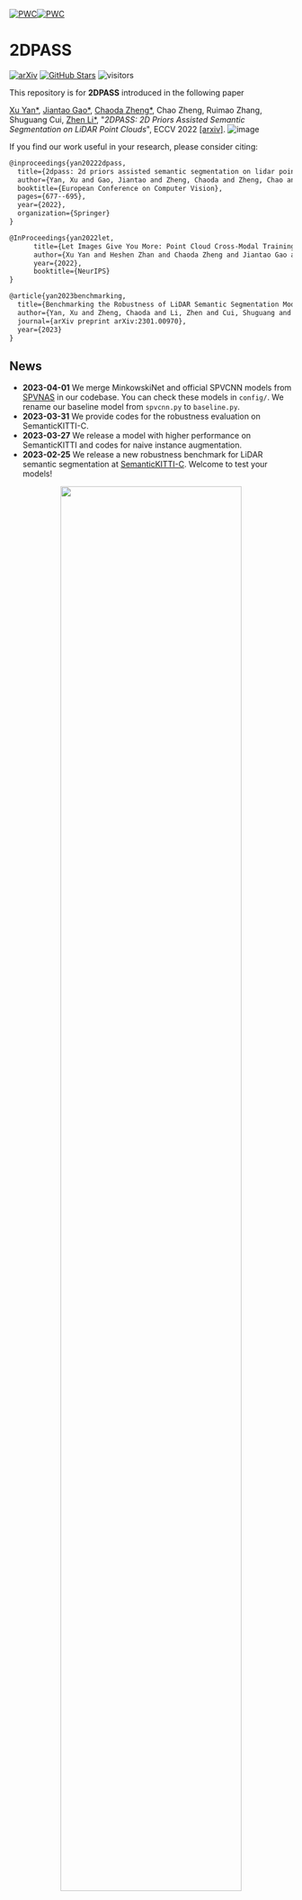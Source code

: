 
[![PWC](https://img.shields.io/endpoint.svg?url=https://paperswithcode.com/badge/2dpass-2d-priors-assisted-semantic/3d-semantic-segmentation-on-semantickitti)](https://paperswithcode.com/sota/3d-semantic-segmentation-on-semantickitti?p=2dpass-2d-priors-assisted-semantic)[![PWC](https://img.shields.io/endpoint.svg?url=https://paperswithcode.com/badge/2dpass-2d-priors-assisted-semantic/lidar-semantic-segmentation-on-nuscenes)](https://paperswithcode.com/sota/lidar-semantic-segmentation-on-nuscenes?p=2dpass-2d-priors-assisted-semantic)

# 2DPASS

[![arXiv](https://img.shields.io/badge/arXiv-2203.09065-b31b1b.svg)](https://arxiv.org/pdf/2207.04397.pdf)
[![GitHub Stars](https://img.shields.io/github/stars/yanx27/2DPASS?style=social)](https://github.com/yanx27/2DPASS)
![visitors](https://visitor-badge.glitch.me/badge?page_id=https://github.com/yanx27/2DPASS)



This repository is for **2DPASS** introduced in the following paper

[Xu Yan*](https://yanx27.github.io/), [Jiantao Gao*](https://github.com/Gao-JT), [Chaoda Zheng*](https://github.com/Ghostish), Chao Zheng, Ruimao Zhang, Shuguang Cui, [Zhen Li*](https://mypage.cuhk.edu.cn/academics/lizhen/), "*2DPASS: 2D Priors Assisted Semantic Segmentation on LiDAR Point Clouds*", ECCV 2022 [[arxiv]](https://arxiv.org/pdf/2207.04397.pdf).
 ![image](figures/2DPASS.gif)

If you find our work useful in your research, please consider citing:
```latex
@inproceedings{yan20222dpass,
  title={2dpass: 2d priors assisted semantic segmentation on lidar point clouds},
  author={Yan, Xu and Gao, Jiantao and Zheng, Chaoda and Zheng, Chao and Zhang, Ruimao and Cui, Shuguang and Li, Zhen},
  booktitle={European Conference on Computer Vision},
  pages={677--695},
  year={2022},
  organization={Springer}
}

@InProceedings{yan2022let,
      title={Let Images Give You More: Point Cloud Cross-Modal Training for Shape Analysis}, 
      author={Xu Yan and Heshen Zhan and Chaoda Zheng and Jiantao Gao and Ruimao Zhang and Shuguang Cui and Zhen Li},
      year={2022},
      booktitle={NeurIPS}
}

@article{yan2023benchmarking,
  title={Benchmarking the Robustness of LiDAR Semantic Segmentation Models},
  author={Yan, Xu and Zheng, Chaoda and Li, Zhen and Cui, Shuguang and Dai, Dengxin},
  journal={arXiv preprint arXiv:2301.00970},
  year={2023}
}
```
## News
* **2023-04-01** We merge MinkowskiNet and official SPVCNN models from [SPVNAS](https://github.com/mit-han-lab/spvnas) in our codebase. You can check these models in `config/`. We rename our baseline model from `spvcnn.py` to `baseline.py`.
* **2023-03-31** We provide codes for the robustness evaluation on SemanticKITTI-C.
* **2023-03-27** We release a model with higher performance on SemanticKITTI and codes for naive instance augmentation.
* **2023-02-25** We release a new robustness benchmark for LiDAR semantic segmentation at [SemanticKITTI-C](https://yanx27.github.io/RobustLidarSeg/). Welcome to test your models!
<p align="center">
   <img src="figures/semantickittic.png" width="80%"> 
</p>


* **2022-10-11** Our new work for cross-modal knowledge distillation is accepted at NeurIPS 2022:smiley: [paper](https://arxiv.org/pdf/2210.04208.pdf) / [code](https://github.com/ZhanHeshen/PointCMT).
* **2022-09-20** We release codes for SemanticKITTI single-scan and NuScenes :rocket:!
* **2022-07-03** 2DPASS is accepted at **ECCV 2022** :fire:!
* **2022-03-08** We achieve **1st** place in both single and multi-scans of [SemanticKITTI](http://semantic-kitti.org/index.html) and **3rd** place on [NuScenes-lidarseg](https://www.nuscenes.org/) :fire:! 
<p align="center">
   <img src="figures/singlescan.jpg" width="80%"> 
</p>
<p align="center">
   <img src="figures/multiscan.jpg" width="80%"> 
</p>
<p align="center">
   <img src="figures/nuscene.png" width="80%"> 
</p>

## Installation

### Requirements
- pytorch >= 1.8 
- yaml
- easydict  `conda install -c conda-forge easydict` done
- pyquaternion   四元数库 `conda install -c conda-forge quaternion`  this one `pip install pyquaternion` (http://kieranwynn.github.io/pyquaternion/)  done
- [lightning](https://github.com/Lightning-AI/lightning) (https://lightning.ai/docs/pytorch/latest/)  (tested with pytorch_lightning==1.3.8 and torchmetrics==0.5)  this one `pip install pytorch_lightning==1.3.8 pip install torchmetrics==0.5`  `conda install lightning -c conda-forge` done  
https://pytorch-lightning.readthedocs.io/en/1.3.8/api_references.html 
https://lightning.ai/docs/pytorch/LTS/past_versions.html
- [torch-scatter](https://github.com/rusty1s/pytorch_scatter) (pip install torch-scatter -f https://data.pyg.org/whl/torch-1.9.0+${CUDA}.html) 
  this one `conda install pytorch-scatter -c pyg`    done
- [nuScenes-devkit](https://github.com/nutonomy/nuscenes-devkit) `pip install nuscenes-devkit` done (optional for nuScenes)
- [spconv](https://github.com/traveller59/spconv) (tested with spconv==2.1.16 and cuda==11.1, pip install spconv-cu111==2.1.16) this one `pip install spconv-cu117`done 
- [torchsparse](https://github.com/mit-han-lab/torchsparse) (optional for MinkowskiNet and SPVCNN. sudo apt-get install libsparsehash-dev, pip install --upgrade git+https://github.com/mit-han-lab/torchsparse.git@v1.4.0)
- pip install -U tensorboard
- pip install -U tensorboardX

## Data Preparation

### SemanticKITTI
Please download the files from the [SemanticKITTI website](http://semantic-kitti.org/dataset.html) and additionally the [color data](http://www.cvlibs.net/download.php?file=data_odometry_color.zip) from the [Kitti Odometry website](http://www.cvlibs.net/datasets/kitti/eval_odometry.php). Extract everything into the same folder.
```
./dataset/
├── 
├── ...
└── SemanticKitti/
    ├──sequences
        ├── 00/           
        │   ├── velodyne/	
        |   |	├── 000000.bin
        |   |	├── 000001.bin
        |   |	└── ...
        │   └── labels/ 
        |   |   ├── 000000.label
        |   |   ├── 000001.label
        |   |   └── ...
        |   └── image_2/ 
        |   |   ├── 000000.png
        |   |   ├── 000001.png
        |   |   └── ...
        |   calib.txt
        ├── 08/ # for validation
        ├── 11/ # 11-21 for testing
        └── 21/
	    └── ...
```

### NuScenes
Please download the Full dataset (v1.0) from the [NuScenes website](https://www.nuscenes.org/) with lidarseg and extract it.
```
./dataset/
├── 
├── ...
└── nuscenes/
    ├──v1.0-trainval
    ├──v1.0-test
    ├──samples
    ├──sweeps
    ├──maps
    ├──lidarseg
```

## Training
### SemanticKITTI
训练集共19130帧
You can run the training with
batch_size 设置为2可以训练， 1个epoch 2:40:00  
显存占用
7031MiB /  8188MiB
loss=12.9
```shell script
cd <root dir of this repo>
python main.py --log_dir 2DPASS_semkitti --config config/2DPASS-semantickitti.yaml --gpu 0

python main.py --log_dir 2DPASS_semkitti --config=./config/2DPASS-semantickitti.yaml --gpu 0 --save_top_k -1 --every_n_train_steps 500 --checkpoint=./checkpoint/best_model.ckpt

python main.py --log_dir 2DPASS_semkitti --config=./config/2DPASS-semantickitti.yaml --gpu 0 --fine_tune --save_top_k -1 --every_n_train_steps 500 --checkpoint=./checkpoint/pretrained/semantickitti/2DPASS_4scale_64dim/best_model.ckpt

python main.py --log_dir 2DPASS_rellis --config ./config/2DPASS-RELLIS-3D-kitti-format.yaml --gpu 0

```
The output will be written to `logs/SemanticKITTI/2DPASS_semkitti` by default. 

### Rellis-3d
训练集共9313  [00000, 00001, 00002]


### NuScenes
```shell script
cd <root dir of this repo>
python main.py --log_dir 2DPASS_nusc --config config/2DPASS-nuscenese.yaml --gpu 0 1 2 3
```

### Vanilla Training without 2DPASS
We take SemanticKITTI as an example.
```shell script
cd <root dir of this repo>
python main.py --log_dir baseline_semkitti --config config/2DPASS-semantickitti.yaml --gpu 0 --baseline_only
```

## Testing
You can run the testing with
显存占用
2205MiB /  8188MiB
```shell script
cd <root dir of this repo>
python main.py --config config/2DPASS-semantickitti.yaml --gpu 0 --test --num_vote 12 --checkpoint <dir for the pytorch checkpoint>

python main.py --config config/2DPASS-semantickitti.yaml --gpu 0 --test --num_vote 1 --checkpoint checkpoint/best_model.ckpt

python main.py --config_path config/2DPASS-semantickitti.yaml --gpu 0 --test --num_vote 1 --checkpoint=./checkpoint/pretrained/semantickitti/2DPASS_4scale_64dim/best_model.ckpt
```
Here, `num_vote` is the number of views for the test-time-augmentation (TTA). We set this value to 12 as default (on a Tesla-V100 GPU), and if you use other GPUs with smaller memory, you can choose a smaller value. `num_vote=1` denotes there is no TTA used, and will cause about ~2\% performance drop.




## Robustness Evaluation
Please download all subsets of [SemanticKITTI-C](https://arxiv.org/pdf/2301.00970.pdf) from [this link](https://cuhko365-my.sharepoint.com/personal/218012048_link_cuhk_edu_cn/_layouts/15/onedrive.aspx?id=%2Fpersonal%2F218012048%5Flink%5Fcuhk%5Fedu%5Fcn%2FDocuments%2FSemanticKITTIC&ga=1) and extract them.
```
./dataset/
├── 
├── ...
└── SemanticKitti/
    ├──sequences
    ├──SemanticKITTI-C
        ├── clean_data/           
        ├── dense_16beam/           
        │   ├── velodyne/	
        |   |	├── 000000.bin
        |   |	├── 000001.bin
        |   |	└── ...
        │   └── labels/ 
        |   |   ├── 000000.label
        |   |   ├── 000001.label
        |   |   └── ...
	    ...
```
You can run the robustness evaluation with
```shell script
cd <root dir of this repo>
python robust_test.py --config config/2DPASS-semantickitti.yaml --gpu 0  --num_vote 12 --checkpoint <dir for the pytorch checkpoint>
```

## Model Zoo
You can download the models with the scores below from [this Google drive folder](https://drive.google.com/drive/folders/1Xy6p_h827lv8J-2iZU8T6SLFkxfoXPBE?usp=sharing).
### SemanticKITTI
|Model (validation)|mIoU (vanilla)|mIoU (TTA)|Parameters|
|:---:|:---:|:---:|:---:|
|MinkowskiNet|65.1%|67.1%|21.7M|
|SPVCNN|65.9%|67.8%|21.8M|
|2DPASS (4scale-64dimension)|68.7%|70.0%|1.9M|
|2DPASS (6scale-256dimension)|70.7%|72.0%|45.6M|

Here, we fine-tune 2DPASS models on SemanticKITTI with more epochs and thus gain the higher mIoU. If you train with 64 epochs, it should be gained about 66%/69% for vanilla and 69%/71% after TTA.

### NuScenes
|Model (validation)|mIoU (vanilla)|mIoU (TTA)|Parameters|
|:---:|:---:|:---:|:---:|
|MinkowskiNet|74.3%|76.0%|21.7M|
|SPVCNN|74.9%|76.9%|21.8M|
|2DPASS (6scale-128dimension)|76.7%|79.6%|11.5M|
|2DPASS (6scale-256dimension)|78.0%|80.5%|45.6M|

**Note that the results on benchmarks are gained by training with additional validation set and using instance-level augmentation.**

## Acknowledgements
Code is built based on [SPVNAS](https://github.com/mit-han-lab/spvnas), [Cylinder3D](https://github.com/xinge008/Cylinder3D), [xMUDA](https://github.com/valeoai/xmuda) and [SPCONV](https://github.com/traveller59/spconv).

## License
This repository is released under MIT License (see LICENSE file for details).


因此，在这项工作中，我们提出了 2D 先验辅助语义分割（2DPASS）方法，一种通用训练方案，用于促进点云上的表示学习。所提出的2DPAS方法充分利用了训练过程中丰富的2D图像，然后在没有严格配对数据约束的情况下进行语义分割。
在实践中，通过利用辅助模态融合和多尺度融合到单一知识蒸馏 （MSFSKD），2DPASS 从多模态数据中获取更丰富的语义和结构信息，然后将其提炼到纯 3D 网络中。因此，我们的基线模型在配备 2DPASS 后仅使用点云输入即可获得显着改进。

```
python main.py --config checkpoint/2DPASS-semantickitti.yaml --gpu 0 --test --num_vote 1 --checkpoint ./checkpoint/best_model.ckpt

please install torchsparse if you want to run spvcnn/minkowskinet!
{'format_version': 1, 'model_params': {'model_architecture': 'arch_2dpass', 'input_dims': 4, 'spatial_shape': [1000, 1000, 60], 'scale_list': [2, 4, 8, 16], 'hiden_size': 64, 'num_classes': 20, 'backbone_2d': 'resnet34', 'pretrained2d': False}, 'dataset_params': {'training_size': 19132, 'dataset_type': 'point_image_dataset_semkitti', 'pc_dataset_type': 'SemanticKITTI', 'collate_type': 'collate_fn_default', 'ignore_label': 0, 'label_mapping': './config/label_mapping/semantic-kitti.yaml', 'bottom_crop': [480, 320], 'color_jitter': [0.4, 0.4, 0.4], 'flip2d': 0.5, 'image_normalizer': [[0.485, 0.456, 0.406], [0.229, 0.224, 0.225]], 'max_volume_space': [50, 50, 2], 'min_volume_space': [-50, -50, -4], 'seg_labelweights': [0, 55437630, 320797, 541736, 2578735, 3274484, 552662, 184064, 78858, 240942562, 17294618, 170599734, 6369672, 230413074, 101130274, 476491114, 9833174, 129609852, 4506626, 1168181], 'train_data_loader': {'data_path': './dataset/SemanticKitti/dataset/sequences/', 'batch_size': 8, 'shuffle': True, 'num_workers': 8, 'rotate_aug': True, 'flip_aug': True, 'scale_aug': True, 'transform_aug': True, 'dropout_aug': True}, 'val_data_loader': {'data_path': './dataset/SemanticKitti/dataset/sequences/', 'shuffle': False, 'num_workers': 8, 'batch_size': 1, 'rotate_aug': False, 'flip_aug': False, 'scale_aug': False, 'transform_aug': False, 'dropout_aug': False}}, 'train_params': {'max_num_epochs': 64, 'learning_rate': 0.24, 'optimizer': 'SGD', 'lr_scheduler': 'CosineAnnealingWarmRestarts', 'momentum': 0.9, 'nesterov': True, 'weight_decay': 0.0001, 'lambda_seg2d': 1, 'lambda_xm': 0.05}, 'gpu': [0], 'seed': 0, 'config_path': 'checkpoint/2DPASS-semantickitti.yaml', 'log_dir': 'default', 'monitor': 'val/mIoU', 'stop_patience': 50, 'save_top_k': 1, 'check_val_every_n_epoch': 1, 'SWA': False, 'baseline_only': False, 'test': True, 'fine_tune': False, 'pretrain2d': False, 'num_vote': 1, 'submit_to_server': False, 'checkpoint': 'checkpoint/best_model.ckpt', 'debug': False}
Global seed set to 0
load pre-trained model...
Start testing...
GPU available: True, used: True
TPU available: False, using: 0 TPU cores
Global seed set to 0
initializing ddp: GLOBAL_RANK: 0, MEMBER: 1/1
----------------------------------------------------------------------------------------------------
distributed_backend=nccl
All DDP processes registered. Starting ddp with 1 processes
----------------------------------------------------------------------------------------------------

LOCAL_RANK: 0 - CUDA_VISIBLE_DEVICES: [0]
Validation per class iou:                                                                                                                                                                                                             
car : 96.83%
bicycle : 52.55%
motorcycle : 76.33%
truck : 90.74%
bus : 71.38%
person : 78.36%
bicyclist : 92.35%
motorcyclist : 0.06%
road : 93.24%
parking : 50.75%
sidewalk : 80.08%
other-ground : 8.44%
building : 92.21%
fence : 68.27%
vegetation : 88.37%
trunk : 71.19%
terrain : 74.63%
pole : 63.92%
traffic-sign : 53.46%
Current val miou is 68.587 while the best val miou is 68.587
Testing: 100%|████████████████████████████████████████████████████████████████████████████████████████████████████████████████████████████████████████████████████████████████████████████████████| 4071/4071 [06:19<00:00, 10.72it/s]
--------------------------------------------------------------------------------
DATALOADER:0 TEST RESULTS
{'val/acc': 0.8935943841934204,
 'val/best_miou': 0.6858724848558865,
 'val/mIoU': 0.6858724848558865}
--------------------------------------------------------------------------------
```

2dpass 模型结构
model_3d 是 SPVCNN
model_2d 是 ResNetFCN
fusion 是 xModalKD

data_dict -> model_3d -> model_2d -> fusion -> data_dict  ??

### data_dict
/home/bairui/program/2dpass/network/arch_2dpass.py->171: points   points[0].shape: torch.Size([119549, 4])  [xyz, sig]
/home/bairui/program/2dpass/network/arch_2dpass.py->171: ref_xyz   ref_xyz[0].shape: torch.Size([119549, 3])
/home/bairui/program/2dpass/network/arch_2dpass.py->171: batch_idx   batch_idx.shape: torch.Size([119549]) 每个点属于batch中的第几帧点云
/home/bairui/program/2dpass/network/arch_2dpass.py->171: batch_size
/home/bairui/program/2dpass/network/arch_2dpass.py->171: labels  labels.shape: torch.Size([119549, 1])
/home/bairui/program/2dpass/network/arch_2dpass.py->171: raw_labels   raw_labels.shape: (123389, 1)
/home/bairui/program/2dpass/network/arch_2dpass.py->171: origin_len   origin_len: 123389
/home/bairui/program/2dpass/network/arch_2dpass.py->171: indices
/home/bairui/program/2dpass/network/arch_2dpass.py->171: point2img_index  point2img_index[0].shape: torch.Size([8543])  一个list，batch中每帧点云可以投影到图像范围内的点云索引  
/home/bairui/program/2dpass/network/arch_2dpass.py->171: img  img[0].shape: torch.Size([320, 480, 3])
/home/bairui/program/2dpass/network/arch_2dpass.py->171: img_indices  img_indices[0].shape: (8543, 2)  batch中每帧点云投影到图像的像素坐标
/home/bairui/program/2dpass/network/arch_2dpass.py->171: img_label  img_label.shape: torch.Size([8543, 1])   根据点云.label，以及投影关系得到的投影到图像平面的点的标签
/home/bairui/program/2dpass/network/arch_2dpass.py->171: path  path: ['/home/bairui/program/2dpass/dataset/SemanticKitti/dataset/sequences/08/velodyne/000000.bin']

/home/bairui/program/2dpass/dataloader/dataset.py->182: keep_idx_img_pts: [ True  True  True ... False False False]
keep_idx [true, false ...] 包含是否符合条件的点云索引

data_dict['points'].shape: torch.Size([119549, 4])
pc.shape: torch.Size([119549, 3])
self.scale_list: [2, 4, 8, 16, 1]
self.coors_range_xyz: [[-50, 50], [-50, 50], [-4, 2]]
self.spatial_shape: [1000 1000   60]
xidx.shape: torch.Size([119549])  得到每个点在不同scale体素中的坐标


```
data_dict['scale_{}'.format(scale)] = {
                'full_coors': bxyz_indx,
                'coors_inv': unq_inv,  每个点所属的体素编号
                'coors': unq.type(torch.int32)   不同的scale对应的unq不同, scale越大， 去除重复后的bzyx
            }
```
**scale_1**
/home/bairui/program/2dpass/network/voxel_fea_generator.py->50: full_coors: bxyz_indx.shape: torch.Size([119549, 4])  对于不同scale，每个点在体素中的坐标(索引)
/home/bairui/program/2dpass/network/voxel_fea_generator.py->54: scale_1 coors_inv: unq_inv.shape: torch.Size([119549]) 每个点在不同scale对应的体素中的索引
/home/bairui/program/2dpass/network/voxel_fea_generator.py->55: scale_1 coors: unq.shape: torch.Size([64811, 4]) 不重复的体素坐标即非空的体素坐标

/home/bairui/program/2dpass/network/voxel_fea_generator.py->43: 🚀scale: 1
/home/bairui/program/2dpass/network/voxel_fea_generator.py->47: xidx.shape: torch.Size([119549])
/home/bairui/program/2dpass/network/voxel_fea_generator.py->51: bxyz_indx.shape: torch.Size([119549, 4])
/home/bairui/program/2dpass/network/voxel_fea_generator.py->55: scale_1 unq_inv.shape: torch.Size([119549])
/home/bairui/program/2dpass/network/voxel_fea_generator.py->56: scale_1 unq.shape: torch.Size([64811, 4])

**scale_2**
full_coors: bxyz_indx.shape: torch.Size([119549, 4])  每个点在体素中的坐标(索引)
coors_inv: unq_inv.shape: torch.Size([119549])  每个点所属的体素编号
coors: unq.shape: torch.Size([38399, 4])   不同的scale对应的unq不同, scale越大， 去除重复后的bzyx

/home/bairui/program/2dpass/network/voxel_fea_generator.py->43: 🚀scale: 2
/home/bairui/program/2dpass/network/voxel_fea_generator.py->47: xidx.shape: torch.Size([119549])
/home/bairui/program/2dpass/network/voxel_fea_generator.py->51: bxyz_indx.shape: torch.Size([119549, 4])
/home/bairui/program/2dpass/network/voxel_fea_generator.py->55: scale_2 unq_inv.shape: torch.Size([119549])
/home/bairui/program/2dpass/network/voxel_fea_generator.py->56: scale_2 coors: unq.shape: torch.Size([38399, 4])

**scale_4**
/home/bairui/program/2dpass/network/voxel_fea_generator.py->43: 🚀scale: 4
/home/bairui/program/2dpass/network/voxel_fea_generator.py->47: xidx.shape: torch.Size([119549])
/home/bairui/program/2dpass/network/voxel_fea_generator.py->51: bxyz_indx.shape: torch.Size([119549, 4])
/home/bairui/program/2dpass/network/voxel_fea_generator.py->55: scale_4 unq_inv.shape: torch.Size([119549])
/home/bairui/program/2dpass/network/voxel_fea_generator.py->56: scale_4 unq.shape: torch.Size([18400, 4])

**scale_8**
/home/bairui/program/2dpass/network/voxel_fea_generator.py->43: 🚀scale: 8
/home/bairui/program/2dpass/network/voxel_fea_generator.py->47: xidx.shape: torch.Size([119549])
/home/bairui/program/2dpass/network/voxel_fea_generator.py->51: bxyz_indx.shape: torch.Size([119549, 4])
/home/bairui/program/2dpass/network/voxel_fea_generator.py->55: scale_8 unq_inv.shape: torch.Size([119549])
/home/bairui/program/2dpass/network/voxel_fea_generator.py->56: scale_8 unq.shape: torch.Size([7757, 4])

**scale_16**
/home/bairui/program/2dpass/network/voxel_fea_generator.py->43: 🚀scale: 16
/home/bairui/program/2dpass/network/voxel_fea_generator.py->47: xidx.shape: torch.Size([119549])
/home/bairui/program/2dpass/network/voxel_fea_generator.py->51: bxyz_indx.shape: torch.Size([119549, 4])
/home/bairui/program/2dpass/network/voxel_fea_generator.py->55: scale_16 unq_inv.shape: torch.Size([119549])
/home/bairui/program/2dpass/network/voxel_fea_generator.py->56: scale_16 unq.shape: torch.Size([2881, 4])

**scale_1**
/home/bairui/program/2dpass/network/voxel_fea_generator.py->43: 🚀scale: 1
/home/bairui/program/2dpass/network/voxel_fea_generator.py->47: xidx.shape: torch.Size([119549])
/home/bairui/program/2dpass/network/voxel_fea_generator.py->51: bxyz_indx.shape: torch.Size([119549, 4])
/home/bairui/program/2dpass/network/voxel_fea_generator.py->55: scale_1 unq_inv.shape: torch.Size([119549])
/home/bairui/program/2dpass/network/voxel_fea_generator.py->56: scale_1 unq.shape: torch.Size([64811, 4])


### data_dict -> model_3d.voxelizer -> data_dict

/home/bairui/program/2dpass/network/baseline.py->174: points
/home/bairui/program/2dpass/network/baseline.py->174: ref_xyz
/home/bairui/program/2dpass/network/baseline.py->174: batch_idx
/home/bairui/program/2dpass/network/baseline.py->174: batch_size
/home/bairui/program/2dpass/network/baseline.py->174: labels
/home/bairui/program/2dpass/network/baseline.py->174: raw_labels
/home/bairui/program/2dpass/network/baseline.py->174: origin_len
/home/bairui/program/2dpass/network/baseline.py->174: indices
/home/bairui/program/2dpass/network/baseline.py->174: point2img_index  
/home/bairui/program/2dpass/network/baseline.py->174: img
/home/bairui/program/2dpass/network/baseline.py->174: img_indices
/home/bairui/program/2dpass/network/baseline.py->174: img_label
/home/bairui/program/2dpass/network/baseline.py->174: path
/home/bairui/program/2dpass/network/baseline.py->174: scale_2   不同scale对应的voxel化后每个点的坐标
/home/bairui/program/2dpass/network/baseline.py->174: scale_4
/home/bairui/program/2dpass/network/baseline.py->174: scale_8
/home/bairui/program/2dpass/network/baseline.py->174: scale_16
/home/bairui/program/2dpass/network/baseline.py->174: scale_1


### data_dict -> model.voxel_3d_generator -> data_dict

self.coors_range_xyz: [[-50, 50], [-50, 50], [-4, 2]]
self.spatial_shape: [1000 1000   60]
/home/bairui/program/2dpass/network/baseline.py->141: out_channels: hiden_size: 64
/home/bairui/program/2dpass/network/baseline.py->142: in_channels: input_dims: 4

intervals: tensor([0.1000, 0.1000, 0.1000], device='cuda:0')
grid_ind.shape: torch.Size([119549, 3])

/home/bairui/program/2dpass/network/voxel_fea_generator.py->91: point.shape: torch.Size([119549, 4])
/home/bairui/program/2dpass/network/voxel_fea_generator.py->92: nor_pc.shape: torch.Size([119549, 3])
/home/bairui/program/2dpass/network/voxel_fea_generator.py->93: center_to_point: torch.Size([119549, 3])
/home/bairui/program/2dpass/network/voxel_fea_generator.py->96: pc_feature.shape: torch.Size([119549, 10])  包含点云坐标和强度[0, 4], 同一体素点云的均值[5, 7], 点云与所属体素中心的偏移[8, 10]

**pt_fea = self.PPmodel(pt_fea)**
/home/bairui/program/2dpass/network/voxel_fea_generator.py->106: pt_fea.shape: torch.Size([119549, 64])

**对处于相同体素的提取后的特征求mean**
/home/bairui/program/2dpass/network/voxel_fea_generator.py->109: feature.shape: torch.Size([64811, 64])

**data_dict['sparse_tensor']**
spconv.SparseConvTensor(feature=torch.Size([64811, 64]), indices=coors: unq.shape: torch.Size([64811, 4]) (batch_idx, z, y, x), spatial_shape=[60, 1000, 1000], batch_size)

/home/bairui/program/2dpass/network/baseline.py->182: points
/home/bairui/program/2dpass/network/baseline.py->182: ref_xyz
/home/bairui/program/2dpass/network/baseline.py->182: batch_idx
/home/bairui/program/2dpass/network/baseline.py->182: batch_size
/home/bairui/program/2dpass/network/baseline.py->182: labels
/home/bairui/program/2dpass/network/baseline.py->182: raw_labels
/home/bairui/program/2dpass/network/baseline.py->182: origin_len
/home/bairui/program/2dpass/network/baseline.py->182: indices
/home/bairui/program/2dpass/network/baseline.py->182: point2img_index
/home/bairui/program/2dpass/network/baseline.py->182: img
/home/bairui/program/2dpass/network/baseline.py->182: img_indices
/home/bairui/program/2dpass/network/baseline.py->182: img_label
/home/bairui/program/2dpass/network/baseline.py->182: path
/home/bairui/program/2dpass/network/baseline.py->182: scale_2
/home/bairui/program/2dpass/network/baseline.py->182: scale_4
/home/bairui/program/2dpass/network/baseline.py->182: scale_8
/home/bairui/program/2dpass/network/baseline.py->182: scale_16
/home/bairui/program/2dpass/network/baseline.py->182: scale_1
/home/bairui/program/2dpass/network/baseline.py->182: sparse_tensor
/home/bairui/program/2dpass/network/baseline.py->182: coors       见上方scale_1[coors]
/home/bairui/program/2dpass/network/baseline.py->182: coors_inv  == ['scale_1']['coors_inv']
/home/bairui/program/2dpass/network/baseline.py->182: full_coors == ['scale_1']['full_coors']


### data_dict -> self.spv_enc(encoder: SPVBlock) -> data_dict
**spvblock**
in/out_channels = 64
indice_key = spv_0/1/2/3
scale = 2/4/8/16
last_scale = 1/2/4/8
spatial_shape: [60, 1000, 1000] / [30, 500, 500] / [15, 250, 250] / [7, 125, 125]  

/home/bairui/program/2dpass/network/baseline.py->113: layer_0['pts_feat'].shape: torch.Size([64811, 64])  不同scale的进行spconv后的点云特征
/home/bairui/program/2dpass/network/baseline.py->114: layer_0['full_coors'].shape: torch.Size([119549, 4]) point_encoder逐渐从对应scale_i中读出full_coors中，layer_i中设置为data_dict['full_coors'], 因此layer_i(0, 1, 2)对应scale_i(2, 4, 8, 16)的full_coors(即不同scale点云体素化后，每个点所在体素的坐标)

/home/bairui/program/2dpass/network/baseline.py->113: layer_1['pts_feat'].shape: torch.Size([38399, 64])
/home/bairui/program/2dpass/network/baseline.py->114: layer_1['full_coors'].shape: torch.Size([119549, 4])

/home/bairui/program/2dpass/network/baseline.py->113: layer_2['pts_feat'].shape: torch.Size([18400, 64])
/home/bairui/program/2dpass/network/baseline.py->114: layer_2['full_coors'].shape: torch.Size([119549, 4])

/home/bairui/program/2dpass/network/baseline.py->113: layer_3['pts_feat'].shape: torch.Size([7757, 64])
/home/bairui/program/2dpass/network/baseline.py->114: layer_3['full_coors'].shape: torch.Size([119549, 4])


point_encoder:
**downsample**  # 对非空体素对应的特征进行2倍下采样
/home/bairui/program/2dpass/network/baseline.py->57: features.size: torch.Size([64811, 64])
/home/bairui/program/2dpass/network/baseline.py->58: data_dict['coors']: torch.Size([64811, 4])
下采样后
/home/bairui/program/2dpass/network/baseline.py->61: output: torch.Size([38399, 64])

/home/bairui/program/2dpass/network/baseline.py->57: features.size: torch.Size([64811, 64])
/home/bairui/program/2dpass/network/baseline.py->58: data_dict['coors']: torch.Size([64811, 4])
/home/bairui/program/2dpass/network/baseline.py->61: output: torch.Size([38399, 64])
/home/bairui/program/2dpass/network/baseline.py->64: identity: torch.Size([64811, 64])
/home/bairui/program/2dpass/network/baseline.py->65: output: torch.Size([64811, 64])
/home/bairui/program/2dpass/network/baseline.py->67: output: torch.Size([64811, 128])
/home/bairui/program/2dpass/network/baseline.py->74: v_feat: torch.Size([38399, 64])


/home/bairui/program/2dpass/network/baseline.py->192: points
/home/bairui/program/2dpass/network/baseline.py->192: ref_xyz
/home/bairui/program/2dpass/network/baseline.py->192: batch_idx
/home/bairui/program/2dpass/network/baseline.py->192: batch_size
/home/bairui/program/2dpass/network/baseline.py->192: labels
/home/bairui/program/2dpass/network/baseline.py->192: raw_labels
/home/bairui/program/2dpass/network/baseline.py->192: origin_len
/home/bairui/program/2dpass/network/baseline.py->192: indices
/home/bairui/program/2dpass/network/baseline.py->192: point2img_index
/home/bairui/program/2dpass/network/baseline.py->192: img
/home/bairui/program/2dpass/network/baseline.py->192: img_indices
/home/bairui/program/2dpass/network/baseline.py->192: img_label
/home/bairui/program/2dpass/network/baseline.py->192: path
/home/bairui/program/2dpass/network/baseline.py->192: scale_2
/home/bairui/program/2dpass/network/baseline.py->192: scale_4
/home/bairui/program/2dpass/network/baseline.py->192: scale_8
/home/bairui/program/2dpass/network/baseline.py->192: scale_16
/home/bairui/program/2dpass/network/baseline.py->192: scale_1
/home/bairui/program/2dpass/network/baseline.py->192: sparse_tensor
/home/bairui/program/2dpass/network/baseline.py->192: coors
/home/bairui/program/2dpass/network/baseline.py->192: coors_inv
/home/bairui/program/2dpass/network/baseline.py->192: full_coors
/home/bairui/program/2dpass/network/baseline.py->192: layer_0
/home/bairui/program/2dpass/network/baseline.py->192: layer_1
/home/bairui/program/2dpass/network/baseline.py->192: layer_2
/home/bairui/program/2dpass/network/baseline.py->192: layer_3

### data_dict -> model_3d -> data_dict
/home/bairui/program/2dpass/network/arch_2dpass.py->172: points
/home/bairui/program/2dpass/network/arch_2dpass.py->172: ref_xyz
/home/bairui/program/2dpass/network/arch_2dpass.py->172: batch_idx
/home/bairui/program/2dpass/network/arch_2dpass.py->172: batch_size
/home/bairui/program/2dpass/network/arch_2dpass.py->172: labels
/home/bairui/program/2dpass/network/arch_2dpass.py->172: raw_labels
/home/bairui/program/2dpass/network/arch_2dpass.py->172: origin_len
/home/bairui/program/2dpass/network/arch_2dpass.py->172: indices
/home/bairui/program/2dpass/network/arch_2dpass.py->172: point2img_index
/home/bairui/program/2dpass/network/arch_2dpass.py->172: img
/home/bairui/program/2dpass/network/arch_2dpass.py->172: img_indices
/home/bairui/program/2dpass/network/arch_2dpass.py->172: img_label
/home/bairui/program/2dpass/network/arch_2dpass.py->172: path
/home/bairui/program/2dpass/network/arch_2dpass.py->172: scale_2
/home/bairui/program/2dpass/network/arch_2dpass.py->172: scale_4
/home/bairui/program/2dpass/network/arch_2dpass.py->172: scale_8
/home/bairui/program/2dpass/network/arch_2dpass.py->172: scale_16
/home/bairui/program/2dpass/network/arch_2dpass.py->172: scale_1
/home/bairui/program/2dpass/network/arch_2dpass.py->172: sparse_tensor
/home/bairui/program/2dpass/network/arch_2dpass.py->172: coors
/home/bairui/program/2dpass/network/arch_2dpass.py->172: coors_inv
/home/bairui/program/2dpass/network/arch_2dpass.py->172: full_coors
/home/bairui/program/2dpass/network/arch_2dpass.py->172: layer_0
/home/bairui/program/2dpass/network/arch_2dpass.py->172: layer_1
/home/bairui/program/2dpass/network/arch_2dpass.py->172: layer_2
/home/bairui/program/2dpass/network/arch_2dpass.py->172: layer_3
/home/bairui/program/2dpass/network/arch_2dpass.py->172: logits
/home/bairui/program/2dpass/network/arch_2dpass.py->172: loss
/home/bairui/program/2dpass/network/arch_2dpass.py->172: loss_main_ce
/home/bairui/program/2dpass/network/arch_2dpass.py->172: loss_main_lovasz

不同scale的特征提取后对应每个点的特征
/home/bairui/program/2dpass/network/baseline.py->212: enc_feats[0].shape: torch.Size([119549, 64])
/home/bairui/program/2dpass/network/baseline.py->212: enc_feats[1].shape: torch.Size([119549, 64])
/home/bairui/program/2dpass/network/baseline.py->212: enc_feats[2].shape: torch.Size([119549, 64])
/home/bairui/program/2dpass/network/baseline.py->212: enc_feats[3].shape: torch.Size([119549, 64])
/home/bairui/program/2dpass/network/baseline.py->215: output.shape: torch.Size([119549, 256])
output.shape: torch.Size([119549, 256])
256 = hiden_size * num_class
**得到logits**
data_dict['logits'] = self.classifier(output)
/home/bairui/program/2dpass/network/baseline.py->218: data_dict['logits'].shape: torch.Size([119549, 20])

**得到loss**
ce_loss: logits <-> labels
lovasz_loss: softmax(logits) <-> labels


### data_dict -> model_2d -> data_dict
x.shape:torch.Size([1, 3, 320, 480])
conv1_out.shape:torch.Size([1, 64, 320, 480])
**encoder**
/home/bairui/program/2dpass/network/basic_block.py->103: layer1_out.shape:torch.Size([1, 64, 160, 240])
/home/bairui/program/2dpass/network/basic_block.py->104: layer2_out.shape:torch.Size([1, 128, 80, 120])
/home/bairui/program/2dpass/network/basic_block.py->105: layer3_out.shape:torch.Size([1, 256, 40, 60])
/home/bairui/program/2dpass/network/basic_block.py->106: layer4_out.shape:torch.Size([1, 512, 20, 30])

**deconv**
/home/bairui/program/2dpass/network/basic_block.py->116: layer1_out.shape:torch.Size([1, 64, 320, 480])
/home/bairui/program/2dpass/network/basic_block.py->117: layer2_out.shape:torch.Size([1, 64, 320, 480])
/home/bairui/program/2dpass/network/basic_block.py->118: layer3_out.shape:torch.Size([1, 64, 320, 480])
/home/bairui/program/2dpass/network/basic_block.py->119: layer4_out.shape:torch.Size([1, 64, 320, 480])

/home/bairui/program/2dpass/network/basic_block.py->129: process_keys: ['img_scale2', 'img_scale4', 'img_scale8', 'img_scale16']
/home/bairui/program/2dpass/network/basic_block.py->130: img_indices[0]: (8543, 2)
##### 图像进行特征提取并进行反卷积(上采样)后的特征
/home/bairui/program/2dpass/network/basic_block.py->132: data_dict[img_scale2].shape: torch.Size([1, 64, 320, 480])
/home/bairui/program/2dpass/network/basic_block.py->132: data_dict[img_scale4].shape: torch.Size([1, 64, 320, 480])
/home/bairui/program/2dpass/network/basic_block.py->132: data_dict[img_scale8].shape: torch.Size([1, 64, 320, 480])
/home/bairui/program/2dpass/network/basic_block.py->132: data_dict[img_scale16].shape: torch.Size([1, 64, 320, 480])
##### 筛选出可以和点云投影对应的图像特征
/home/bairui/program/2dpass/network/basic_block.py->138: torch.Size([8543, 64])
/home/bairui/program/2dpass/network/basic_block.py->138: torch.Size([8543, 64])
/home/bairui/program/2dpass/network/basic_block.py->138: torch.Size([8543, 64])
/home/bairui/program/2dpass/network/basic_block.py->138: torch.Size([8543, 64])
/home/bairui/program/2dpass/network/basic_block.py->143: data_dict[img_scale2].shape: torch.Size([8543, 64])
/home/bairui/program/2dpass/network/basic_block.py->143: data_dict[img_scale4].shape: torch.Size([8543, 64])
/home/bairui/program/2dpass/network/basic_block.py->143: data_dict[img_scale8].shape: torch.Size([8543, 64])
/home/bairui/program/2dpass/network/basic_block.py->143: data_dict[img_scale16].shape: torch.Size([8543, 64])

/home/bairui/program/2dpass/network/arch_2dpass.py->179: points
/home/bairui/program/2dpass/network/arch_2dpass.py->179: ref_xyz
/home/bairui/program/2dpass/network/arch_2dpass.py->179: batch_idx
/home/bairui/program/2dpass/network/arch_2dpass.py->179: batch_size
/home/bairui/program/2dpass/network/arch_2dpass.py->179: labels
/home/bairui/program/2dpass/network/arch_2dpass.py->179: raw_labels
/home/bairui/program/2dpass/network/arch_2dpass.py->179: origin_len
/home/bairui/program/2dpass/network/arch_2dpass.py->179: indices
/home/bairui/program/2dpass/network/arch_2dpass.py->179: point2img_index
/home/bairui/program/2dpass/network/arch_2dpass.py->179: img
/home/bairui/program/2dpass/network/arch_2dpass.py->179: img_indices
/home/bairui/program/2dpass/network/arch_2dpass.py->179: img_label
/home/bairui/program/2dpass/network/arch_2dpass.py->179: path
/home/bairui/program/2dpass/network/arch_2dpass.py->179: scale_2
/home/bairui/program/2dpass/network/arch_2dpass.py->179: scale_4
/home/bairui/program/2dpass/network/arch_2dpass.py->179: scale_8
/home/bairui/program/2dpass/network/arch_2dpass.py->179: scale_16
/home/bairui/program/2dpass/network/arch_2dpass.py->179: scale_1
/home/bairui/program/2dpass/network/arch_2dpass.py->179: sparse_tensor
/home/bairui/program/2dpass/network/arch_2dpass.py->179: coors
/home/bairui/program/2dpass/network/arch_2dpass.py->179: coors_inv
/home/bairui/program/2dpass/network/arch_2dpass.py->179: full_coors
/home/bairui/program/2dpass/network/arch_2dpass.py->179: layer_0
/home/bairui/program/2dpass/network/arch_2dpass.py->179: layer_1
/home/bairui/program/2dpass/network/arch_2dpass.py->179: layer_2
/home/bairui/program/2dpass/network/arch_2dpass.py->179: layer_3
/home/bairui/program/2dpass/network/arch_2dpass.py->179: logits
/home/bairui/program/2dpass/network/arch_2dpass.py->179: loss
/home/bairui/program/2dpass/network/arch_2dpass.py->179: loss_main_ce
/home/bairui/program/2dpass/network/arch_2dpass.py->179: loss_main_lovasz
/home/bairui/program/2dpass/network/arch_2dpass.py->179: img_scale2          torch.Size([8543, 64])
/home/bairui/program/2dpass/network/arch_2dpass.py->179: img_scale4          torch.Size([8543, 64])
/home/bairui/program/2dpass/network/arch_2dpass.py->179: img_scale8          torch.Size([8543, 64])
/home/bairui/program/2dpass/network/arch_2dpass.py->179: img_scale16         torch.Size([8543, 64])


### data_dict -> fusion -> data_dict
labels.shape: torch.Size([119549, 1])

/home/bairui/program/2dpass/network/arch_2dpass.py->104: img_scale2 img_feat.shape: torch.Size([8543, 64])
/home/bairui/program/2dpass/network/arch_2dpass.py->105: layer_0 pts_feat.shape: torch.Size([64811, 64])
/home/bairui/program/2dpass/network/arch_2dpass.py->106: scale_1 corrs_inv.shape: torch.Size([119549])
/home/bairui/program/2dpass/network/arch_2dpass.py->110: pts_pred_full.shape: torch.Size([64811, 20])
/home/bairui/program/2dpass/network/arch_2dpass.py->81: lbxyz.shape: torch.Size([119549, 5])
/home/bairui/program/2dpass/network/arch_2dpass.py->82: unq_lbxyz.shape: torch.Size([65119, 5])
/home/bairui/program/2dpass/network/arch_2dpass.py->83: count.shape: torch.Size([65119])
/home/bairui/program/2dpass/network/arch_2dpass.py->84: inv_ind.shape: torch.Size([65119])
/home/bairui/program/2dpass/network/arch_2dpass.py->85: label_ind.shape: torch.Size([64811])
/home/bairui/program/2dpass/network/arch_2dpass.py->87: labels.shape: torch.Size([64811])

**p2img_mapping**
/home/bairui/program/2dpass/network/arch_2dpass.py->72: pts_fea.shape: torch.Size([119549, 64])
/home/bairui/program/2dpass/network/arch_2dpass.py->73: p2img_idx[0].shape: torch.Size([8543])
/home/bairui/program/2dpass/network/arch_2dpass.py->74: batch_idx.shape: torch.Size([119549])

/home/bairui/program/2dpass/network/arch_2dpass.py->72: pts_fea.shape: torch.Size([119549, 20])
/home/bairui/program/2dpass/network/arch_2dpass.py->73: p2img_idx[0].shape: torch.Size([8543])
/home/bairui/program/2dpass/network/arch_2dpass.py->74: batch_idx.shape: torch.Size([119549])

/home/bairui/program/2dpass/network/arch_2dpass.py->97: img_scale4 img_feat.shape: torch.Size([8543, 64])
/home/bairui/program/2dpass/network/arch_2dpass.py->98: layer_1 pts_feat.shape: torch.Size([38399, 64])
/home/bairui/program/2dpass/network/arch_2dpass.py->99: scale_2 corrs_inv.shape: torch.Size([119549])
/home/bairui/program/2dpass/network/arch_2dpass.py->103: pts_pred_full.shape: torch.Size([38399, 20])
/home/bairui/program/2dpass/network/arch_2dpass.py->140: fuse_feat.shape: torch.Size([8543, 64])

/home/bairui/program/2dpass/network/arch_2dpass.py->97: img_scale8 img_feat.shape: torch.Size([8543, 64])
/home/bairui/program/2dpass/network/arch_2dpass.py->98: layer_2 pts_feat.shape: torch.Size([18400, 64])
/home/bairui/program/2dpass/network/arch_2dpass.py->99: scale_4 corrs_inv.shape: torch.Size([119549])
/home/bairui/program/2dpass/network/arch_2dpass.py->103: pts_pred_full.shape: torch.Size([18400, 20])
/home/bairui/program/2dpass/network/arch_2dpass.py->140: fuse_feat.shape: torch.Size([8543, 64])

/home/bairui/program/2dpass/network/arch_2dpass.py->97: img_scale16 img_feat.shape: torch.Size([8543, 64])
/home/bairui/program/2dpass/network/arch_2dpass.py->98: layer_3 pts_feat.shape: torch.Size([7757, 64])
/home/bairui/program/2dpass/network/arch_2dpass.py->99: scale_8 corrs_inv.shape: torch.Size([119549])
/home/bairui/program/2dpass/network/arch_2dpass.py->103: pts_pred_full.shape: torch.Size([7757, 20])
/home/bairui/program/2dpass/network/arch_2dpass.py->140: fuse_feat.shape: torch.Size([8543, 64])

/home/bairui/program/2dpass/network/arch_2dpass.py->118: pts_feat.shape: torch.Size([8543, 64])
/home/bairui/program/2dpass/network/arch_2dpass.py->120: pts_pred.shape: torch.Size([8543, 20])

/home/bairui/program/2dpass/network/arch_2dpass.py->124: feat_learner.shape: torch.Size([8543, 64])
/home/bairui/program/2dpass/network/arch_2dpass.py->126: feat_cat.shape: torch.Size([8543, 128])
**经过self.fcs1/self.fcs2**后得到融合特征
/home/bairui/program/2dpass/network/arch_2dpass.py->130: fuse_feat.shape: torch.Size([8543, 64])

融合预测结果
/home/bairui/program/2dpass/network/arch_2dpass.py->134: fuse_pred.shape: torch.Size([8543, 20])

/home/bairui/program/2dpass/network/arch_2dpass.py->161: scale_2: fuse_feat.shape: torch.Size([8543, 64])
/home/bairui/program/2dpass/network/arch_2dpass.py->161: scale_4: fuse_feat.shape: torch.Size([8543, 64])
/home/bairui/program/2dpass/network/arch_2dpass.py->161: scale_8: fuse_feat.shape: torch.Size([8543, 64])
/home/bairui/program/2dpass/network/arch_2dpass.py->161: scale_16: fuse_feat.shape: torch.Size([8543, 64])
/home/bairui/program/2dpass/network/arch_2dpass.py->165: torch.cat(img_seg_feat, 1).shape: torch.Size([8543, 256])
/home/bairui/program/2dpass/network/arch_2dpass.py->167: img_seg_logits.shape: torch.Size([8543, 20])




/home/bairui/program/2dpass/network/arch_2dpass.py->183: points
/home/bairui/program/2dpass/network/arch_2dpass.py->183: ref_xyz
/home/bairui/program/2dpass/network/arch_2dpass.py->183: batch_idx
/home/bairui/program/2dpass/network/arch_2dpass.py->183: batch_size
/home/bairui/program/2dpass/network/arch_2dpass.py->183: labels
/home/bairui/program/2dpass/network/arch_2dpass.py->183: raw_labels
/home/bairui/program/2dpass/network/arch_2dpass.py->183: origin_len
/home/bairui/program/2dpass/network/arch_2dpass.py->183: indices
/home/bairui/program/2dpass/network/arch_2dpass.py->183: point2img_index
/home/bairui/program/2dpass/network/arch_2dpass.py->183: img
/home/bairui/program/2dpass/network/arch_2dpass.py->183: img_indices
/home/bairui/program/2dpass/network/arch_2dpass.py->183: img_label
/home/bairui/program/2dpass/network/arch_2dpass.py->183: path
/home/bairui/program/2dpass/network/arch_2dpass.py->183: scale_2
/home/bairui/program/2dpass/network/arch_2dpass.py->183: scale_4
/home/bairui/program/2dpass/network/arch_2dpass.py->183: scale_8
/home/bairui/program/2dpass/network/arch_2dpass.py->183: scale_16
/home/bairui/program/2dpass/network/arch_2dpass.py->183: scale_1
/home/bairui/program/2dpass/network/arch_2dpass.py->183: sparse_tensor
/home/bairui/program/2dpass/network/arch_2dpass.py->183: coors
/home/bairui/program/2dpass/network/arch_2dpass.py->183: coors_inv
/home/bairui/program/2dpass/network/arch_2dpass.py->183: full_coors
/home/bairui/program/2dpass/network/arch_2dpass.py->183: layer_0
/home/bairui/program/2dpass/network/arch_2dpass.py->183: layer_1
/home/bairui/program/2dpass/network/arch_2dpass.py->183: layer_2
/home/bairui/program/2dpass/network/arch_2dpass.py->183: layer_3
/home/bairui/program/2dpass/network/arch_2dpass.py->183: logits
/home/bairui/program/2dpass/network/arch_2dpass.py->183: loss
/home/bairui/program/2dpass/network/arch_2dpass.py->183: loss_main_ce
/home/bairui/program/2dpass/network/arch_2dpass.py->183: loss_main_lovasz
/home/bairui/program/2dpass/network/arch_2dpass.py->183: img_scale2
/home/bairui/program/2dpass/network/arch_2dpass.py->183: img_scale4
/home/bairui/program/2dpass/network/arch_2dpass.py->183: img_scale8
/home/bairui/program/2dpass/network/arch_2dpass.py->183: img_scale16

### spvnas
Sparse Point-Voxel Convolution

基于点的方法point-based methods在处理非结构化数据上耗费超过90%时间
基于体素的方法在体素分辨率的选取收到很大影响
提出Sparse Point-Voxel Convolution稀疏点体素卷积

1. point-based branch 保持高分辨率
2. sparse voxel-based branch 使用稀疏卷积来跨不同的感受野
两个分支通过稀疏体素化和反体素化来进行结合

使用GPU hash table来加速稀疏voxel化和反voxel
spconv 中已经实现了吗？pytorch_scatter

### 3D Semantic Segmentation with Submanifold(子流形) Sparse Convolutional Networks
引入了新的sparse convolutional operation来更高效地处理spatially-sparse data
并没有扩展sparse数据，而是在整个网络中保持相同的稀疏性，这样可以搭建更多层的网络。
submanifold sparse convolution 
Oct-trees/Kd-trees

d-dimensional convolutional network
常规卷积操作并没有适应具有稀疏特点的特征
(d + 1)-dimenional tensor -> d-dimensional convolutional network
d-dim的site，每个对应一个特征向量。对于非0的特征，site定义为activate
相对d-dim的输入，增加1维来标记当前特征是否为activate(可以根据阈值来设置)
每一层的活动状态决定下一层是否活动。非活动的特征向量都保持ground state。因此在训练时，每次前向传播只需计算一次，而测试时，对所有正向传播只需计算一次，节省计算和内存使用。
在多层卷积网络中，1个activate site的卷积，1 activate -> 3 activate -> 5 activate 即存在扩张问题
**稀疏性在常规卷积几次后会很快消失**
解决submanifold dilation的方法:
**限制卷积的输出为仅包括活动输入点的集合**
上述方案可能使网络中的隐藏层不能接收输入输入数据中所有需要分类的信息。两个相邻连接的组件被独立处理。
通过使用包含池化的卷积网络或跨步卷积操作来解决上述问题。它们允许信息在输入中断开连接的组件之间流动。？？
空间上越接近的组件所需要的跨步操作越少。

sparse convolutinal operation
sparse convolution SC(m, n, f, s), m input feature planes, n output feature planes, a filter size of f, stride s.
查找感受野中是否有activate site. 若input的size是l，output的size是(l - f + s) / s. SC丢弃位于ground state的非活跃input. 可以大大减少计算成本。

Submanifold sparse convolution
SSC(m, n, f)
假设f为一个奇数, 将SC(m, n, f, s = 1)修改为SSC。
1. pad the input with (f - 1) / 2 zeros on each side，so that the output will have the same size as the input.
2. restrict an output site to be activate if the site at the corresponding site in the input is activate.(if the central site in the receptive field is activate)
3. compute the output feature vector which output site is activate

**BN**常规BN仅应用于处于activate状态的位置。
Max-pooling MP(f, s)和average-pooling AP(f, s)定义为SC(., ., f, s)的变种。
定义反卷积deconvolution DC(., ., f, s)作为SC的逆

将输入/隐藏层的状态存储为2个部分, 一个hash表和一个矩阵。矩阵[a, m]包括a个活动sites，每行表示一个。
hash表包含(location, row)对，表示所有的活动sites，location表示整数坐标，row表示特征矩阵对应行
使用gpu来加速spconv，本质上也是矩阵乘加


**为啥在best_model.ckpt上fine tune 会使得mIoU下降 ?**
**问题已经解决，因为初始设置lr太大，设置为1e-5之后fine-tune即可**

python main.py --log_dir 2DPASS_semkitti --config=./config/2DPASS-semantickitti.yaml --gpu 0 --save_top_k -1 --every_n_train_steps 500 --checkpoint=./checkpoint/best_model.ckpt
#### 0626 test

```
(2dpass) bairui@LAPTOP-NA9RUBN7:~/program/2dpass$ python main.py --config checkpoint/2DPASS-semantickitti.yaml --gpu 0 --test --num_vote 1 --checkpoint ./logs/SemanticKITTI/2DPASS_semkitti/version_10/checkpoints/last.ckpt
please install torchsparse if you want to run spvcnn/minkowskinet!
{'format_version': 1, 'model_params': {'model_architecture': 'arch_2dpass', 'input_dims': 4, 'spatial_shape': [1000, 1000, 60], 'scale_list': [2, 4, 8, 16], 'hiden_size': 64, 'num_classes': 20, 'backbone_2d': 'resnet34', 'pretrained2d': False}, 'dataset_params': {'training_size': 19132, 'dataset_type': 'point_image_dataset_semkitti', 'pc_dataset_type': 'SemanticKITTI', 'collate_type': 'collate_fn_default', 'ignore_label': 0, 'label_mapping': './config/label_mapping/semantic-kitti.yaml', 'bottom_crop': [480, 320], 'color_jitter': [0.4, 0.4, 0.4], 'flip2d': 0.5, 'image_normalizer': [[0.485, 0.456, 0.406], [0.229, 0.224, 0.225]], 'max_volume_space': [50, 50, 2], 'min_volume_space': [-50, -50, -4], 'seg_labelweights': [0, 55437630, 320797, 541736, 2578735, 3274484, 552662, 184064, 78858, 240942562, 17294618, 170599734, 6369672, 230413074, 101130274, 476491114, 9833174, 129609852, 4506626, 1168181], 'train_data_loader': {'data_path': './dataset/SemanticKitti/dataset/sequences/', 'batch_size': 8, 'shuffle': True, 'num_workers': 8, 'rotate_aug': True, 'flip_aug': True, 'scale_aug': True, 'transform_aug': True, 'dropout_aug': True}, 'val_data_loader': {'data_path': './dataset/SemanticKitti/dataset/sequences/', 'shuffle': False, 'num_workers': 8, 'batch_size': 1, 'rotate_aug': False, 'flip_aug': False, 'scale_aug': False, 'transform_aug': False, 'dropout_aug': False}}, 'train_params': {'max_num_epochs': 64, 'learning_rate': 0.24, 'optimizer': 'SGD', 'lr_scheduler': 'CosineAnnealingWarmRestarts', 'momentum': 0.9, 'nesterov': True, 'weight_decay': 0.0001, 'lambda_seg2d': 1, 'lambda_xm': 0.05}, 'gpu': [0], 'seed': 0, 'config_path': 'checkpoint/2DPASS-semantickitti.yaml', 'log_dir': 'default', 'monitor': 'val/mIoU', 'stop_patience': 50, 'save_top_k': 1, 'check_val_every_n_epoch': 1, 'SWA': False, 'baseline_only': False, 'every_n_train_steps': 100, 'test': True, 'fine_tune': False, 'pretrain2d': False, 'num_vote': 1, 'submit_to_server': False, 'checkpoint': './logs/SemanticKITTI/2DPASS_semkitti/version_10/checkpoints/last.ckpt', 'debug': False}
Global seed set to 0
load pre-trained model...
Start testing...
GPU available: True, used: True
TPU available: False, using: 0 TPU cores
Global seed set to 0
initializing ddp: GLOBAL_RANK: 0, MEMBER: 1/1
----------------------------------------------------------------------------------------------------
distributed_backend=nccl
All DDP processes registered. Starting ddp with 1 processes
----------------------------------------------------------------------------------------------------

LOCAL_RANK: 0 - CUDA_VISIBLE_DEVICES: [0]
Validation per class iou:
car : 85.39%
bicycle : 36.98%
motorcycle : 40.46%
truck : 0.00%
bus : 19.62%
person : 51.02%
bicyclist : 66.21%
motorcyclist : 0.00%
road : 80.95%
parking : 21.19%
sidewalk : 61.26%
other-ground : 0.01%
building : 83.24%
fence : 46.78%
vegetation : 84.27%
trunk : 55.92%
terrain : 66.84%
pole : 52.57%
traffic-sign : 39.70%
Current val miou is 46.969 while the best val miou is 46.969
Testing: 100%|██████████████████████████████████████████████████████████████████████████████████████████████████████████████████████████████████████████| 4071/4071 [06:24<00:00, 10.58it/s]
--------------------------------------------------------------------------------
DATALOADER:0 TEST RESULTS
{'val/acc': 0.825825035572052,
 'val/best_miou': 0.46968674243709513,
 'val/mIoU': 0.46968674243709513}
--------------------------------------------------------------------------------
```


可视化代码
需要搞清楚输入图像的格式，尺寸, 使用dummy_image Done


#### 1650 infer test
```
(cylinder3d) br@br-r7000:~/program/2dpass$ python main.py --config config/2DPASS-semantickitti.yaml --gpu 0 --test --num_vote 1 --checkpoint checkpoint/best_model.ckpt 
please install torchsparse if you want to run spvcnn/minkowskinet!
{'format_version': 1, 'model_params': {'model_architecture': 'arch_2dpass', 'input_dims': 4, 'spatial_shape': [1000, 1000, 60], 'scale_list': [2, 4, 8, 16], 'hiden_size': 64, 'num_classes': 20, 'backbone_2d': 'resnet34', 'pretrained2d': False}, 'dataset_params': {'training_size': 19132, 'dataset_type': 'point_image_dataset_semkitti', 'pc_dataset_type': 'SemanticKITTI', 'collate_type': 'collate_fn_default', 'ignore_label': 0, 'label_mapping': './config/label_mapping/semantic-kitti.yaml', 'bottom_crop': [480, 320], 'color_jitter': [0.4, 0.4, 0.4], 'flip2d': 0.5, 'image_normalizer': [[0.485, 0.456, 0.406], [0.229, 0.224, 0.225]], 'max_volume_space': [50, 50, 2], 'min_volume_space': [-50, -50, -4], 'seg_labelweights': [0, 55437630, 320797, 541736, 2578735, 3274484, 552662, 184064, 78858, 240942562, 17294618, 170599734, 6369672, 230413074, 101130274, 476491114, 9833174, 129609852, 4506626, 1168181], 'train_data_loader': {'data_path': './dataset/SemanticKitti/dataset/sequences/', 'batch_size': 2, 'shuffle': True, 'num_workers': 2, 'rotate_aug': True, 'flip_aug': True, 'scale_aug': True, 'transform_aug': True, 'dropout_aug': True}, 'val_data_loader': {'data_path': './dataset/SemanticKitti/dataset/sequences/', 'shuffle': False, 'num_workers': 2, 'batch_size': 1, 'rotate_aug': False, 'flip_aug': False, 'scale_aug': False, 'transform_aug': False, 'dropout_aug': False}}, 'train_params': {'max_num_epochs': 64, 'learning_rate': 1e-05, 'optimizer': 'SGD', 'lr_scheduler': 'StepLR', 'momentum': 0.9, 'nesterov': True, 'weight_decay': 0.0001, 'decay_step': 1, 'decay_rate': 0.1, 'lambda_seg2d': 1, 'lambda_xm': 0.05}, 'gpu': [0], 'seed': 0, 'config_path': 'config/2DPASS-semantickitti.yaml', 'log_dir': 'default', 'monitor': 'val/mIoU', 'stop_patience': 50, 'save_top_k': 1, 'check_val_every_n_epoch': 1, 'SWA': False, 'baseline_only': False, 'every_n_train_steps': 3000, 'test': True, 'fine_tune': False, 'pretrain2d': False, 'num_vote': 1, 'submit_to_server': False, 'checkpoint': 'checkpoint/best_model.ckpt', 'debug': False}
Global seed set to 0
load pre-trained model...
Start testing...
GPU available: True, used: True
TPU available: False, using: 0 TPU cores
Global seed set to 0
initializing ddp: GLOBAL_RANK: 0, MEMBER: 1/1
----------------------------------------------------------------------------------------------------
distributed_backend=nccl
All DDP processes registered. Starting ddp with 1 processes
----------------------------------------------------------------------------------------------------

LOCAL_RANK: 0 - CUDA_VISIBLE_DEVICES: [0]
Validation per class iou:                                                                                
car : 96.83%
bicycle : 52.55%
motorcycle : 76.33%
truck : 90.74%
bus : 71.38%
person : 78.36%
bicyclist : 92.35%
motorcyclist : 0.06%
road : 93.24%
parking : 50.75%
sidewalk : 80.08%
other-ground : 8.44%
building : 92.21%
fence : 68.27%
vegetation : 88.37%
trunk : 71.19%
terrain : 74.63%
pole : 63.92%
traffic-sign : 53.46%
Current val miou is 68.587 while the best val miou is 68.587
Testing: 100%|███████████████████████████████████████████████████████| 4071/4071 [12:35<00:00,  5.39it/s]
--------------------------------------------------------------------------------
DATALOADER:0 TEST RESULTS
{'val/acc': 0.8935943841934204,
 'val/best_miou': 0.6858724991404082,
 'val/mIoU': 0.6858724991404082}
--------------------------------------------------------------------------------
```

`python br_predict_vis.py` 可视化infer结果

## TODO
后续等新电脑回来后在越野数据集进行训练


## Patchwork
不同的思路, 纯cpp实现，没有深度学习方式，其几何算法是否能更有效的进行特征提取，输入到网络中？
https://github.com/LimHyungTae/patchwork
https://github.com/url-kaist/patchwork-plusplus
[Patchwork++](http://www.guyuehome.com/38829)

地面点云分割主要是:
- 为了解决找到可通行区域(movable area), 
- 还可以用于**识别跟踪物体?**, 分割地面点云可以起到降低计算复杂度(大多数都是地面点云，可以作为**预处理阶段**，先去除地面点云，降低后续计算复杂度)
针对地面的凹凸不平以及斜坡等类别 <br>

分割速度达到40Hz，算法**针对城市环境**

[!patchwork_framework]()
算法结构
1. 点云被编码进Concentric Zone Model-based representation(基于同心圆区域模型表示)，使得点云密度分配均匀？计算复杂度低(指同心圆表示计算)   CZM 表示
2. 之后进行Region-wise Ground Plane Fitting(区域级的地面拟合， R-GPF)， 评估每个区域的地面？
3. Ground Likelihood Estimation(地面似然/可能性估计， GLE)，以减少假阳率  uprightness直立度，elevation高程，flatness平整度
地面包括移动物体可通行的区域，草地，人行道等

- 基于高度过滤以及RANSAC的方法无法分割陡坡，颠簸，不均匀，周围物体影响效果
- 现有地面评估算法时效性问题，不适合预处理
- 扫描表示(点云表示方式？)
- elevation map-based 2.5D grid representation 基于高程图的2.5D地图表示, 用来区分是否属于地面点来将3D点云表示为2.5D格式. 无法表征陡坡，在Z变化较快时？ 到底什么是2.5D
- 深度学习方法在实际应用
时需要，使用环境与训练环境相近(即模型泛化能力)，传感器配置


点云被分为两类地面点云G， 和剩余的所有点的集合Gc


#### CZM
concentric zone model 同心圆模型
假设真实地面可以在小范围内(small parts)是平坦的
针对lidar数据本身近密远疏的特点，坐标系划分存在远距离稀疏性(点云太稀疏无法找到接地层)，近距离存在可表示问题(网格太小)

CZM,给网格分配了合适的密度大小，划分为不同区域，每个区域由不同大小的bin(网格)组成。同时计算不复杂。
在论文中将同心圆划分为4个区域。每个区域包括Nrm * N
最内层区域和最外层区域的网格划分较稀疏，来解决远距离稀疏和近距离可表示的问题，同时减少了bin(网格)的数量

#### R-GPF
Region-wise Ground Plane Fitting 区域级的地面拟合
每个bin通过R-GPF来进行估计，之后合并部分地面点。使用Principal Component Analysis(PCA)主成分分析，相比RANSAC更快(至少2倍)。

C是一个bin中点云的协方差矩阵，计算出C的3个特征值和特征向量。**对应于最小特征值的特征向量是最有可能表示对应于地面层的法向量n**。根据法向量n和单位空间的平均点计算平面系数d。
将高度最低的bin作为地表。




#### GLE




### TODO

图像每帧图片的文件名格式需要修

### rellis
image  [1920, 1200]
/home/bairui/program/2dpass/network/basic_block.py->129: process_keys: ['img_scale2', 'img_scale4', 'img_scale8', 'img_scale16']
/home/bairui/program/2dpass/network/basic_block.py->130: img_indices[0].shape: (0, 2)   # 点云校准文件的问题，投影
/home/bairui/program/2dpass/network/basic_block.py->132: data_dict[img_scale2].shape: torch.Size([2, 64, 320, 480])
/home/bairui/program/2dpass/network/basic_block.py->132: data_dict[img_scale4].shape: torch.Size([2, 64, 320, 480])
/home/bairui/program/2dpass/network/basic_block.py->132: data_dict[img_scale8].shape: torch.Size([2, 64, 320, 480])
/home/bairui/program/2dpass/network/basic_block.py->132: data_dict[img_scale16].shape: torch.Size([2, 64, 320, 480])
/home/bairui/program/2dpass/network/basic_block.py->138: img_scale2 : torch.Size([0, 64])
/home/bairui/program/2dpass/network/basic_block.py->138: img_scale4 : torch.Size([0, 64])
/home/bairui/program/2dpass/network/basic_block.py->138: img_scale8 : torch.Size([0, 64])
/home/bairui/program/2dpass/network/basic_block.py->138: img_scale16 : torch.Size([0, 64])

### kitti
[1226, 370]
/home/bairui/program/2dpass/network/basic_block.py->130: img_indices[0].shape: (23287, 2)
/home/bairui/program/2dpass/network/basic_block.py->132: data_dict[img_scale2].shape: torch.Size([2, 64, 320, 480])
/home/bairui/program/2dpass/network/basic_block.py->132: data_dict[img_scale4].shape: torch.Size([2, 64, 320, 480])
/home/bairui/program/2dpass/network/basic_block.py->132: data_dict[img_scale8].shape: torch.Size([2, 64, 320, 480])
/home/bairui/program/2dpass/network/basic_block.py->132: data_dict[img_scale16].shape: torch.Size([2, 64, 320, 480])
/home/bairui/program/2dpass/network/basic_block.py->138: img_scale2 : torch.Size([7039, 64])
/home/bairui/program/2dpass/network/basic_block.py->138: img_scale4 : torch.Size([7039, 64])
/home/bairui/program/2dpass/network/basic_block.py->138: img_scale8 : torch.Size([7039, 64])
/home/bairui/program/2dpass/network/basic_block.py->138: img_scale16 : torch.Size([7039, 64])

rellis的校准文件是pose的校准，而不是lidar/camera的位姿变换和相机内参
https://github.com/unmannedlab/RELLIS-3D/issues/22
transforms.yaml 才是cam2lidar的变换矩阵
## TODO
q是四元数, t是平移向量
https://www.zhihu.com/tardis/zm/art/78987582?source_id=1005
__写一个从四元数到旋转矩阵的函数__

Calibration Download:

Camera Instrinsic (Download 2KB)

Basler Camera to Ouster LiDAR (Download 3KB)

Velodyne LiDAR to Ouster LiDAR (Download 3KB)

Stereo Calibration (Download 3KB)

Calibration Raw Data (Download 774MB)

**注意camera to Lidar的变换矩阵需要求逆！！！！**